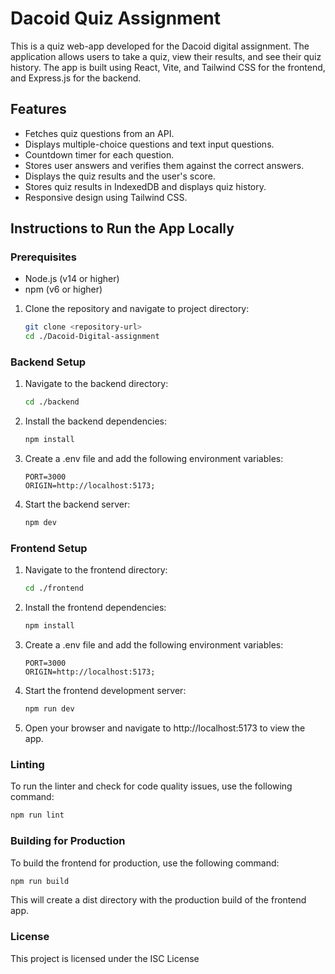 # Dacoid Quiz Assignment

This is a quiz web-app developed for the Dacoid digital assignment. The application allows users to take a quiz, view their results, and see their quiz history. The app is built using React, Vite, and Tailwind CSS for the frontend, and Express.js for the backend.

## Features

- Fetches quiz questions from an API.
- Displays multiple-choice questions and text input questions.
- Countdown timer for each question.
- Stores user answers and verifies them against the correct answers.
- Displays the quiz results and the user's score.
- Stores quiz results in IndexedDB and displays quiz history.
- Responsive design using Tailwind CSS.

## Instructions to Run the App Locally

### Prerequisites

- Node.js (v14 or higher)
- npm (v6 or higher)

1. Clone the repository and navigate to project directory:

   ```sh
   git clone <repository-url>
   cd ./Dacoid-Digital-assignment
   ```

### Backend Setup


1. Navigate to the backend directory:

   ```sh
   cd ./backend
   ```

2. Install the backend dependencies:

   ```sh
   npm install
   ```


3. Create a .env file and add the following environment variables:

   ```
   PORT=3000
   ORIGIN=http://localhost:5173;
   ```

4. Start the backend server:

   ```sh
   npm dev
   ```

### Frontend Setup

1. Navigate to the frontend directory:

   ```sh
   cd ./frontend
   ```

2. Install the frontend dependencies:

   ```sh
   npm install
   ```

3. Create a .env file and add the following environment variables:

   ```
   PORT=3000
   ORIGIN=http://localhost:5173;
   ```

4. Start the frontend development server:

   ```sh
   npm run dev
   ```

5. Open your browser and navigate to http://localhost:5173 to view the app.

### Linting

To run the linter and check for code quality issues, use the following command:

   ```sh
   npm run lint
   ```

### Building for Production

To build the frontend for production, use the following command:

   ```sh
   npm run build
   ```

This will create a dist directory with the production build of the frontend app.

### License

This project is licensed under the ISC License

